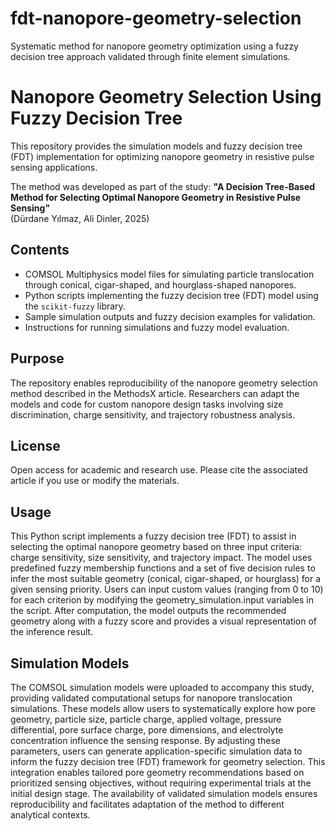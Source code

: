 # fdt-nanopore-geometry-selection
Systematic method for nanopore geometry optimization using a fuzzy decision tree approach validated through finite element simulations.

# Nanopore Geometry Selection Using Fuzzy Decision Tree

This repository provides the simulation models and fuzzy decision tree (FDT) implementation for optimizing nanopore geometry in resistive pulse sensing applications.

The method was developed as part of the study:
**"A Decision Tree-Based Method for Selecting Optimal Nanopore Geometry in Resistive Pulse Sensing"**  
(Dürdane Yılmaz, Ali Dinler, 2025)

## Contents

- COMSOL Multiphysics model files for simulating particle translocation through conical, cigar-shaped, and hourglass-shaped nanopores.
- Python scripts implementing the fuzzy decision tree (FDT) model using the `scikit-fuzzy` library.
- Sample simulation outputs and fuzzy decision examples for validation.
- Instructions for running simulations and fuzzy model evaluation.

## Purpose

The repository enables reproducibility of the nanopore geometry selection method described in the MethodsX article. Researchers can adapt the models and code for custom nanopore design tasks involving size discrimination, charge sensitivity, and trajectory robustness analysis.

## License

Open access for academic and research use. Please cite the associated article if you use or modify the materials.

## Usage

This Python script implements a fuzzy decision tree (FDT) to assist in selecting the optimal nanopore geometry based on three input criteria: charge sensitivity, size sensitivity, and trajectory impact. The model uses predefined fuzzy membership functions and a set of five decision rules to infer the most suitable geometry (conical, cigar-shaped, or hourglass) for a given sensing priority. Users can input custom values (ranging from 0 to 10) for each criterion by modifying the geometry_simulation.input variables in the script. After computation, the model outputs the recommended geometry along with a fuzzy score and provides a visual representation of the inference result.

## Simulation Models

The COMSOL simulation models were uploaded to accompany this study, providing validated computational setups for nanopore translocation simulations. These models allow users to systematically explore how pore geometry, particle size, particle charge, applied voltage, pressure differential, pore surface charge, pore dimensions, and electrolyte concentration influence the sensing response. By adjusting these parameters, users can generate application-specific simulation data to inform the fuzzy decision tree (FDT) framework for geometry selection. This integration enables tailored pore geometry recommendations based on prioritized sensing objectives, without requiring experimental trials at the initial design stage. The availability of validated simulation models ensures reproducibility and facilitates adaptation of the method to different analytical contexts.





